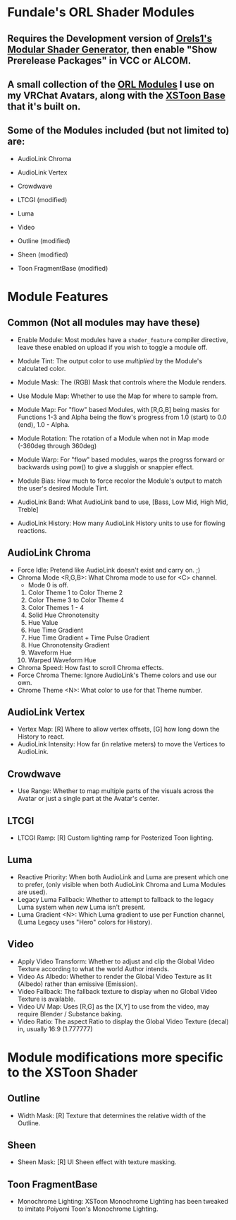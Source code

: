 # Fundale's ORL Shader Modules

## Requires the Development version of [Orels1's Modular Shader Generator](https://dev.shaders.orels.sh/docs/installation), then enable "Show Prerelease Packages" in VCC or ALCOM.

## A small collection of the [ORL Modules](https://github.com/orels1/orels-Unity-Shaders) I use on my VRChat Avatars, along with the [XSToon Base](https://github.com/Xiexe/Xiexes-Unity-Shaders) that it's built on.

## Some of the Modules included (but not limited to) are:
- AudioLink Chroma
- AudioLink Vertex
- Crowdwave
- LTCGI (modified)
- Luma
- Video

- Outline (modified)
- Sheen (modified)
- Toon FragmentBase (modified)


# Module Features

## Common (Not all modules may have these)
- Enable Module: Most modules have a `shader_feature` compiler directive, leave these enabled on upload if you wish to toggle a module off.
- Module Tint: The output color to use *multiplied* by the Module's calculated color.
- Module Mask: The (RGB) Mask that controls where the Module renders.
- Use Module Map: Whether to use the Map for where to sample from.
- Module Map: For "flow" based Modules, with [R,G,B] being masks for Functions 1-3 and Alpha being the flow's progress from 1.0 (start) to 0.0 (end), 1.0 - Alpha.
- Module Rotation: The rotation of a Module when not in Map mode (-360deg through 360deg)
- Module Warp: For "flow" based modules, warps the progrss forward or backwards using pow() to give a sluggish or snappier effect.
- Module Bias: How much to force recolor the Module's output to match the user's desired Module Tint.

- AudioLink Band: What AudioLink band to use, [Bass, Low Mid, High Mid, Treble]
- AudioLink History: How many AudioLink History units to use for flowing reactions.

## AudioLink Chroma
- Force Idle: Pretend like AudioLink doesn't exist and carry on. ;)
- Chroma Mode \<R,G,B>: What Chroma mode to use for \<C> channel.
  - Mode 0 is off.
  1. Color Theme 1 to Color Theme 2
  2. Color Theme 3 to Color Theme 4
  3. Color Themes 1 - 4
  4. Solid Hue Chronotensity
  5. Hue Value
  6. Hue Time Gradient
  7. Hue Time Gradient + Time Pulse Gradient
  8. Hue Chronotensity Gradient
  9. Waveform Hue
  10. Warped Waveform Hue
- Chroma Speed: How fast to scroll Chroma effects.
- Force Chroma Theme: Ignore AudioLink's Theme colors and use our own.
- Chrome Theme \<N>: What color to use for that Theme number.


## AudioLink Vertex
- Vertex Map: [R] Where to allow vertex offsets, [G] how long down the History to react.
- AudioLink Intensity: How far (in relative meters) to move the Vertices to AudioLink.

## Crowdwave
- Use Range: Whether to map multiple parts of the visuals across the Avatar or just a single part at the Avatar's center.

## LTCGI
- LTCGI Ramp: [R] Custom lighting ramp for Posterized Toon lighting.

## Luma
- Reactive Priority: When both AudioLink and Luma are present which one to prefer, (only visible when both AudioLink Chroma and Luma Modules are used).
- Legacy Luma Fallback: Whether to attempt to fallback to the legacy Luma system when *new* Luma isn't present.
- Luma Gradient \<N>: Which Luma gradient to use per Function channel, (Luma Legacy uses "Hero" colors for History).

## Video
- Apply Video Transform: Whether to adjust and clip the Global Video Texture according to what the world Author intends.
- Video As Albedo: Whether to render the Global Video Texture as lit (Albedo) rather than emissive (Emission).
- Video Fallback: The fallback texture to display when no Global Video Texture is available.
- Video UV Map: Uses [R,G] as the [X,Y] to use from the video, may require Blender / Substance baking.
- Video Ratio: The aspect Ratio to display the Global Video Texture (decal) in, usually 16:9 (1.777777)


# Module modifications more specific to the XSToon Shader

## Outline
- Width Mask: [R] Texture that determines the relative width of the Outline.

## Sheen
- Sheen Mask: [R] UI Sheen effect with texture masking.

## Toon FragmentBase
- Monochrome Lighting: XSToon Monochrome Lighting has been tweaked to imitate Poiyomi Toon's Monochrome Lighting.
